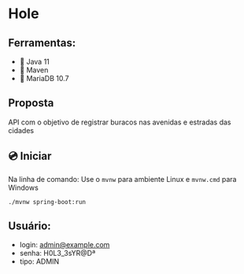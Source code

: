 # Hole

## Ferramentas:
- :pushpin: Java 11
- :pushpin: Maven
- :pushpin: MariaDB 10.7
## Proposta
API com o objetivo de registrar buracos nas avenidas e estradas das cidades

## :cd: Iniciar

Na linha de comando:
Use o ```mvnw``` para ambiente Linux e ```mvnw.cmd``` para Windows
```
./mvnw spring-boot:run
```

## Usuário:
- login: admin@example.com
- senha: H0L3_3sYR@Dª
- tipo: ADMIN